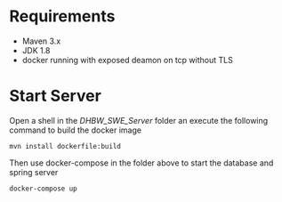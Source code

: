
# Requirements

- Maven 3.x
- JDK 1.8
- docker running with exposed deamon on tcp without TLS

# Start Server

Open a shell in the *DHBW_SWE_Server* folder an execute the following command to build the docker image

````shell
mvn install dockerfile:build
````

Then use docker-compose in the folder above to start the database and spring server

````shell
docker-compose up
````